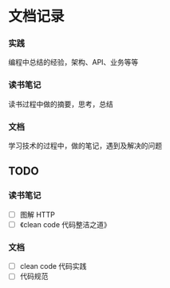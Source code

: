 # 文档记录

### 实践
编程中总结的经验，架构、API、业务等等

### 读书笔记
读书过程中做的摘要，思考，总结

### 文档
学习技术的过程中，做的笔记，遇到及解决的问题

## TODO

### 读书笔记
- [ ] 图解 HTTP <Badge text="delay" type="danger"/>
- [ ] 《clean code 代码整洁之道》 <Badge text="doing" type="tip"/>
### 文档
- [ ] clean code 代码实践 <Badge text="doing" type="tip"/>
- [ ] 代码规范 <Badge text="pending" type="info"/>